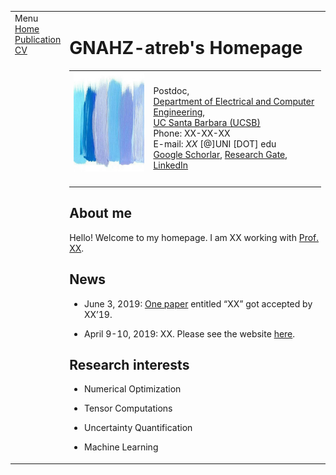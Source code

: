 <html xmlns="http://www.w3.org/1999/xhtml" xml:lang="en">
<head>
<meta name="generator" content="jemdoc, see http://jemdoc.jaboc.net/" />
<meta http-equiv="Content-Type" content="text/html;charset=utf-8" />
<link rel="stylesheet" href="jemdoc.css" type="text/css" />
<title>Chunfeng Cui's Homepage</title>
</head>
<body>
<table summary="Table for page layout." id="tlayout">
<tr valign="top">
<td id="layout-menu">
<div class="menu-category">Menu</div>
<div class="menu-item"><a href="index.html" class="current">Home</a></div>
<div class="menu-item"><a href="publication.html">Publication</a></div>
<div class="menu-item"><a href="cv_chunfengcui.pdf">CV</a></div>
</td>
<td id="layout-content">
<div id="toptitle">
<h1>GNAHZ-atreb's Homepage</h1>
</div>
<table class="imgtable"><tr><td>
<img src="touxiang.jpg" alt="alt text" width="160px" height="160px" />&nbsp;</td>
<td align="left"><p>Postdoc,<br /> <a href="https://www.ece.ucsb.edu/">Department of Electrical and Computer Engineering</a>, <br /><a href="https://www.ucsb.edu/">UC Santa Barbara (UCSB)</a><br />
Phone: XX-XX-XX <br />
E-mail: <i>XX</i> [@]UNI [DOT] edu<br />
<a href="https://XX.COM">Google Schorlar</a>, <a href="XX.COM">Research Gate</a>, <a href="XX.COM">LinkedIn</a></p>
</td></tr></table>
<h2>About me</h2>
<p>Hello! Welcome to my homepage. I am XX working with <a href="XX.COM">Prof. XX</a>.</p>
<h2>News</h2>
<ul>
<li><p>June 3, 2019: <a href="https:XX.COM">One paper</a> entitled &ldquo;XX&rdquo; got accepted by XX&rsquo;19.</p>
</li>
<li><p>April 9-10, 2019: XX. Please see the website <a href="https:XX.COM">here</a>.</p>
</li>
</ul>
<h2>Research interests</h2>
<ul>
<li><p>Numerical Optimization</p>
</li>
<li><p>Tensor Computations</p>
</li>
<li><p>Uncertainty Quantification  </p>
</li>
<li><p>Machine Learning</p>
</li>
</ul>
</td>
</tr>
</table>
</body>
</html>
